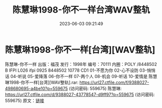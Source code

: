 ﻿---
title: 陈慧琳1998-你不一样台湾WAV整轨
date: 2023-06-03 09:21:49
categories: WAV车载音乐、镜像
tags: 华语中文
---
# 陈慧琳1998-你不一样[台湾][WAV整轨]

陈慧琳-你不一样
出版：福茂
发行：1998年
编号：70111
内圈：POLY /8448502 B IFPI L026 ifpi 0925
8448502 10778
CD1
01-不愿为你
02-心不设防
03-悄悄话
04-听说
05-爱降落
06-你不一样
07-两个人
08-机会
09-听话
10-爱情是
陈慧琳1998-你不一样[台湾][WAV整轨].rar: https://url27.ctfile.com/f/9388027-498680695-a4be10?p=559675
(访问密码: 559675)
陈慧琳: https://url27.ctfile.com/d/9388027-43778547-d9ff97?p=559675
(访问密码: 559675)
原文：[链接](https://blog.sina.com.cn/s/blog_1647c7e7601031267.html)